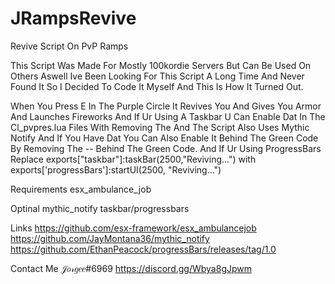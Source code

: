 # JRampsRevive
Revive Script On PvP Ramps

This Script Was Made For Mostly 100kordie Servers But Can Be Used On Others Aswell Ive Been Looking For This Script A Long Time And Never Found It So I Decided To Code It Myself And This Is How It Turned Out.

When You Press E In The Purple Circle It Revives You And Gives You Armor And Launches Fireworks And If Ur Using A Taskbar U Can Enable Dat In The Cl_pvpres.lua Files With Removing The And The Script Also Uses Mythic Notify And If You Have Dat You Can Also Enable It Behind The Green Code By Removing The -- Behind The Green Code. And If Ur Using ProgressBars Replace exports["taskbar"]:taskBar(2500,"Reviving...") with exports['progressBars']:startUI(2500, "Reviving...")

Requirements
esx_ambulance_job

Optinal
mythic_notify
taskbar/progressbars

Links
https://github.com/esx-framework/esx_ambulancejob
https://github.com/JayMontana36/mythic_notify
https://github.com/EthanPeacock/progressBars/releases/tag/1.0

Contact Me
𝒥𝑜𝓇𝑔𝑒𝑒#6969
https://discord.gg/Wbya8gJpwm
